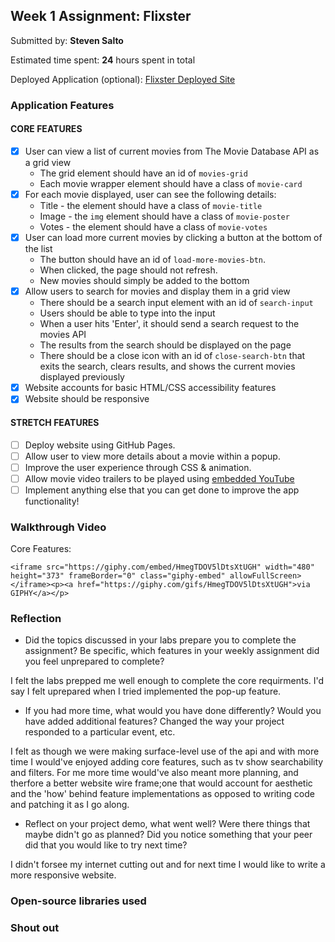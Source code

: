 ## Week 1 Assignment: Flixster

Submitted by: **Steven Salto**

Estimated time spent: **24** hours spent in total

Deployed Application (optional): [Flixster Deployed Site](ADD_LINK_HERE)

### Application Features

#### CORE FEATURES

- [X] User can view a list of current movies from The Movie Database API as a grid view
  - The grid element should have an id of `movies-grid`
  - Each movie wrapper element should have a class of `movie-card`
- [X] For each movie displayed, user can see the following details:
  - Title - the element should have a class of `movie-title`
  - Image - the `img` element should have a class of `movie-poster`
  - Votes - the element should have a class of `movie-votes`
- [X] User can load more current movies by clicking a button at the bottom of the list
  - The button should have an id of `load-more-movies-btn`.
  - When clicked, the page should not refresh.
  - New movies should simply be added to the bottom
- [X] Allow users to search for movies and display them in a grid view
  - There should be a search input element with an id of `search-input`
  - Users should be able to type into the input
  - When a user hits 'Enter', it should send a search request to the movies API
  - The results from the search should be displayed on the page
  - There should be a close icon with an id of `close-search-btn` that exits the search, clears results, and shows the current movies displayed previously
- [X] Website accounts for basic HTML/CSS accessibility features
- [X] Website should be responsive

#### STRETCH FEATURES

- [ ] Deploy website using GitHub Pages. 
- [ ] Allow user to view more details about a movie within a popup.
- [ ] Improve the user experience through CSS & animation.
- [ ] Allow movie video trailers to be played using [embedded YouTube](https://support.google.com/youtube/answer/171780?hl=en)
- [ ] Implement anything else that you can get done to improve the app functionality!

### Walkthrough Video
Core Features:

`<iframe src="https://giphy.com/embed/HmegTDOV5lDtsXtUGH" width="480" height="373" frameBorder="0" class="giphy-embed" allowFullScreen></iframe><p><a href="https://giphy.com/gifs/HmegTDOV5lDtsXtUGH">via GIPHY</a></p>`

### Reflection

* Did the topics discussed in your labs prepare you to complete the assignment? Be specific, which features in your weekly assignment did you feel unprepared to complete?

I felt the labs prepped me well enough to complete the core requirments. I'd say I felt uprepared when I tried implemented the pop-up feature.

* If you had more time, what would you have done differently? Would you have added additional features? Changed the way your project responded to a particular event, etc.
  
I felt as though we were making surface-level use of the api and with more time I would've enjoyed adding core features, such as tv show searchability and filters. For me more time would've also meant more planning, and therfore a better website wire frame;one that would account for aesthetic and the 'how' behind feature implementations as opposed to writing code and patching it as I go along.

* Reflect on your project demo, what went well? Were there things that maybe didn't go as planned? Did you notice something that your peer did that you would like to try next time?

I didn't forsee my internet cutting out and for next time I would like to write a more responsive website.

### Open-source libraries used



### Shout out


